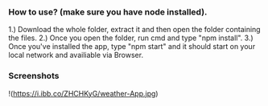 ### How to use? (make sure you have node installed).

1.) Download the whole folder, extract it and then open the folder containing the files.
2.) Once you open the folder, run cmd and type "npm install".
3.) Once you've installed the app, type "npm start" and it should start on your local network and availiable via Browser. 

### Screenshots 
!(https://i.ibb.co/ZHCHKyG/weather-App.jpg)
